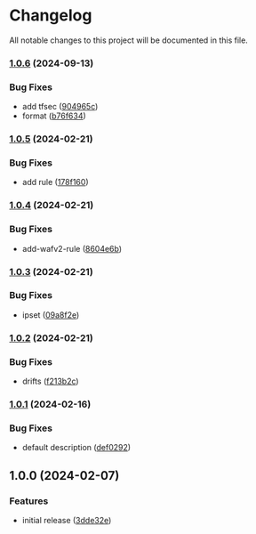 # Changelog

All notable changes to this project will be documented in this file.

### [1.0.6](https://github.com/finisterra-io/terraform-aws-wafv2/compare/v1.0.5...v1.0.6) (2024-09-13)


### Bug Fixes

* add tfsec ([904965c](https://github.com/finisterra-io/terraform-aws-wafv2/commit/904965c33afaf82dc3e244a6e792336455b108ef))
* format ([b76f634](https://github.com/finisterra-io/terraform-aws-wafv2/commit/b76f634a5a499a30dc6c6cf432a6978bdc56a175))

### [1.0.5](https://github.com/finisterra-io/terraform-aws-wafv2/compare/v1.0.4...v1.0.5) (2024-02-21)


### Bug Fixes

* add rule ([178f160](https://github.com/finisterra-io/terraform-aws-wafv2/commit/178f1606d7c4dd957e8c0f26bb75309e79c10f9b))

### [1.0.4](https://github.com/finisterra-io/terraform-aws-wafv2/compare/v1.0.3...v1.0.4) (2024-02-21)


### Bug Fixes

* add-wafv2-rule ([8604e6b](https://github.com/finisterra-io/terraform-aws-wafv2/commit/8604e6b974a141a1af28ee1b6e0ac0768e2478dd))

### [1.0.3](https://github.com/finisterra-io/terraform-aws-wafv2/compare/v1.0.2...v1.0.3) (2024-02-21)


### Bug Fixes

* ipset ([09a8f2e](https://github.com/finisterra-io/terraform-aws-wafv2/commit/09a8f2eb4547440cb76933710b628d2c927e870f))

### [1.0.2](https://github.com/finisterra-io/terraform-aws-wafv2/compare/v1.0.1...v1.0.2) (2024-02-21)


### Bug Fixes

* drifts ([f213b2c](https://github.com/finisterra-io/terraform-aws-wafv2/commit/f213b2caacf7ec7a48e67433c4a4b78c3305dd37))

### [1.0.1](https://github.com/finisterra-io/terraform-aws-wafv2/compare/v1.0.0...v1.0.1) (2024-02-16)


### Bug Fixes

* default description ([def0292](https://github.com/finisterra-io/terraform-aws-wafv2/commit/def0292f75525da7def91c5e493808b90e7b3ad2))

## 1.0.0 (2024-02-07)


### Features

* initial release ([3dde32e](https://github.com/finisterra-io/terraform-aws-wafv2/commit/3dde32e03e10ce0321df53b45dc15ebb88e20edb))
